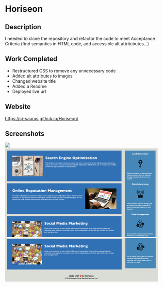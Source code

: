 # Horiseon

## Description

I needed to clone the repository and refactor the code to meet Acceptance Criteria (find semantics in HTML code, add accessible alt attritubutes...)

## Work Completed

* Restructured CSS to remove any unnecessary code
* Added alt attributes to images
* Changed website title
* Added a Readme
* Deployed live url

## Website

https://cj-saurus.github.io/Horiseon/

## Screenshots

<img src="./assets/images/Screenshot-01.png"/>
<img src="./assets/images/Screenshot-02.png"/>
<img src="./assets/images/Screenshot-03.png"/>